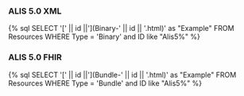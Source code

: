 ### ALIS 5.0 XML

<div style="width: 100%; display: flex"> 
{% sql SELECT '[' || id ||'](Binary-' || id || '.html)' as "Example" FROM Resources WHERE Type = 'Binary' and ID like "Alis5%" %}
</div>

### ALIS 5.0 FHIR

<div style="width: 100%; display: flex"> 
{% sql SELECT '[' || id ||'](Bundle-' || id || '.html)' as "Example" FROM Resources WHERE Type = 'Bundle' and ID like "Alis5%" %}
</div>

